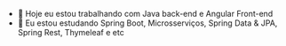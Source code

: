 - 🔭 Hoje eu estou trabalhando com Java back-end e Angular Front-end
- 🌱 Eu estou estudando Spring Boot, Microsserviços, Spring Data & JPA, Spring Rest, Thymeleaf e etc


<!--
**maikelsouza/maikelsouza** is a ✨ _special_ ✨ repository because its `README.md` (this file) appears on your GitHub profile.

Here are some ideas to get you started:

- 🔭 Hoje eu estou trabalhando com Java back-end
- 🌱 I’m currently learning ...
- 👯 I’m looking to collaborate on ...
- 🤔 I’m looking for help with ...
- 💬 Ask me about ...
- 📫 How to reach me: ...
- 😄 Pronouns: ...
- ⚡ Fun fact: ...
-->
